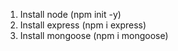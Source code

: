 1. Install node (npm init -y)
2. Install express (npm i express)
3. Install mongoose (npm i mongoose)